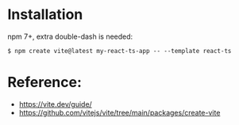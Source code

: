 # Installation 

npm 7+, extra double-dash is needed:
```
$ npm create vite@latest my-react-ts-app -- --template react-ts
```

# Reference:
- https://vite.dev/guide/
- https://github.com/vitejs/vite/tree/main/packages/create-vite
